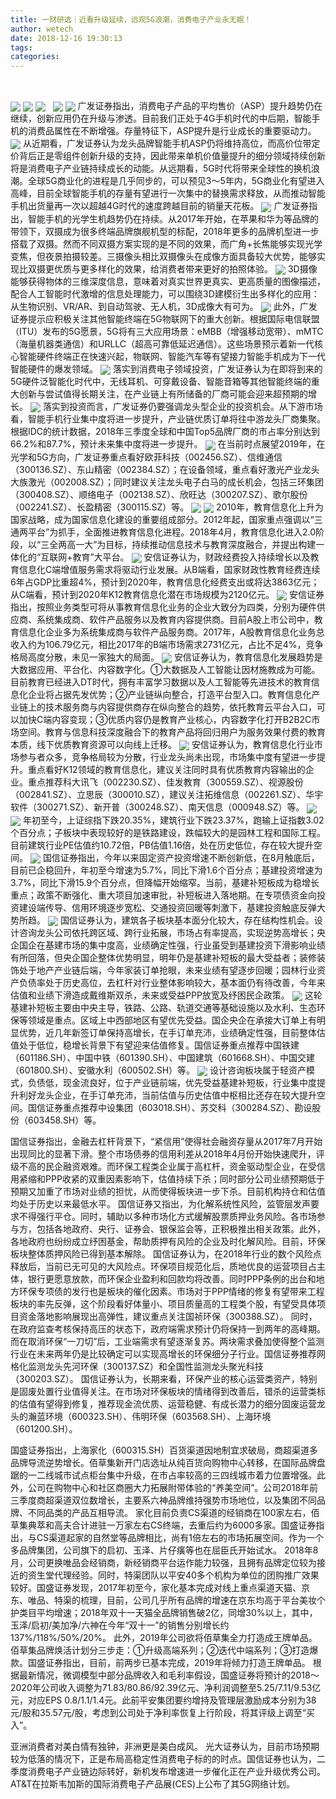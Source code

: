 ```yaml
---
title: 一财研选｜近看升级延续，远观5G浪潮，消费电子产业永无眠！
author: wetech
date: 2018-12-16 19:30:13
tags: 
categories: 
---
```

 
<!-- more -->
<img align="center" border="0" src="https://imgcdn.yicai.com/uppics/images/2018/12/66e27b49612c97d8d1e1bd3f52cf8ee0.jpg" />
<img align="center" border="0" src="https://imgcdn.yicai.com/uppics/images/2018/12/43083b0953896205cb40bb60aa052de3.jpg" />

<img align="center" border="0" src="https://imgcdn.yicai.com/uppics/images/2018/12/9d16ffbf873723e9f842a74f76fc9075.jpg" />
 
<img align="center" border="0" src="https://imgcdn.yicai.com/uppics/images/2018/12/6ba864b0f5fc85b28b7e2009b8c1d734.jpg" />

<img align="center" border="0" src="https://imgcdn.yicai.com/uppics/images/2018/12/282243740b79178db9386fd3b24c03e7.jpg" />
广发证券指出，消费电子产品的平均售价（ASP）提升趋势仍在继续，创新应用仍在升级与渗透。目前我们正处于4G手机时代的中后期，智能手机的消费品属性在不断增强。存量特征下，ASP提升是行业成长的重要驱动力。
<img align="center" border="0" src="https://imgcdn.yicai.com/uppics/images/2018/12/7d40fe04c83095f32916eb77c68eccb8.jpg" />
从近期看，广发证券认为龙头品牌智能手机ASP仍将维持高位，而高价位带定价背后正是零组件创新升级的支持，因此带来单机价值量提升的细分领域持续创新将是消费电子产业链持续成长的动能。从远期看，5G时代将带来全球性的换机浪潮。全球5G商业化的进程是几乎同步的，可以预见3～5年内，5G商业化有望进入高峰，目前全球智能手机的存量有望进行一次集中的替换需求释放，从而推动智能手机出货量再一次以超越4G时代的速度跨越目前的销量天花板。
<img align="center" border="0" src="https://imgcdn.yicai.com/uppics/images/2018/12/d9a6498b2ce6da79f5ee2a93eb0d01fd.jpg" />
广发证券指出，智能手机的光学生机趋势仍在持续。从2017年开始，在苹果和华为等品牌的带领下，双摄成为很多终端品牌旗舰机型的标配，2018年更多的品牌机型进一步搭载了双摄。然而不同双摄方案实现的是不同的效果，而广角+长焦能够实现光学变焦，但夜景拍摄较差。三摄像头相比双摄像头在成像方面具备较大优势，能够实现比双摄更优质与更多样化的效果，给消费者带来更好的拍照体验。
<img align="center" border="0" src="https://imgcdn.yicai.com/uppics/images/2018/12/43928afde155f338ae4f485021fa279e.jpg" />
3D摄像能够获得物体的三维深度信息，意味着对真实世界更真实、更高质量的图像描述，配合人工智能时代激增的信息处理能力，可以围绕3D建模衍生出多样化的应用：从生物识别、VR/AR、到自动驾驶、无人机，3D成像大有可为。
<img align="center" border="0" src="https://imgcdn.yicai.com/uppics/images/2018/12/7204894169f8b19c516ba2770efe0fcc.jpg" />
此外，广发证券提示应积极关注其他智能终端在5G物联网下的重大创新。根据国际电信联盟（ITU）发布的5G愿景，5G将有三大应用场景：eMBB（增强移动宽带）、mMTC（海量机器类通信）和URLLC（超高可靠低延迟通信）。这些场景预示着新一代核心智能硬件终端正在快速兴起，物联网、智能汽车等有望接力智能手机成为下一代智能硬件的爆发领域。
<img align="center" border="0" src="https://imgcdn.yicai.com/uppics/images/2018/12/4381cead5e59f3b84b9fd4c17f4b7134.jpg" />
落实到消费电子领域投资，广发证券认为在即将到来的5G硬件泛智能化时代中，无线耳机、可穿戴设备、智能音箱等其他智能终端的重大创新与尝试值得长期关注，在产业链上有所储备的厂商可能会迎来超预期的增长。
<img align="center" border="0" src="https://imgcdn.yicai.com/uppics/images/2018/12/832de0842262eb2bd956e83b1be9e1fc.jpg" />
落实到投资而言，广发证券仍要强调龙头型企业的投资机会。从下游市场看，智能手机行业集中度将进一步提升，产业链优质订单将往中游龙头厂商集聚。根据IDC的统计数据，2018年三季度全球和中国Top5品牌厂商的市占率分别达到66.2%和87.7%，预计未来集中度将进一步提升。
<img align="center" border="0" src="https://imgcdn.yicai.com/uppics/images/2018/12/e2a327d8d1eaac3b3c72e13c6cb8a1ea.jpg" />
在当前时点展望2019年，在光学和5G方向，广发证券重点看好欧菲科技（002456.SZ）、信维通信（300136.SZ）、东山精密（002384.SZ）；在设备领域，重点看好激光产业龙头大族激光（002008.SZ）；同时建议关注龙头电子白马的成长机会，包括三环集团（300408.SZ）、顺络电子（002138.SZ）、欣旺达（300207.SZ）、歌尔股份（002241.SZ）、长盈精密（300115.SZ）等。
<img align="center" border="0" src="https://imgcdn.yicai.com/uppics/images/2018/12/d6b3181ce76a4dfb731b94d39e9c224e.jpg" />

<img align="center" border="0" src="https://imgcdn.yicai.com/uppics/images/2018/12/e6423ffe895ed491e749a3d1b51b71fd.jpg" />
2010年，教育信息化上升为国家战略，成为国家信息化建设的重要组成部分。2012年起，国家重点强调以“三通两平台”为抓手，全面推进教育信息化进程。2018年4月，教育信息化进入2.0阶段，以“三全两高一大”为目标，持续推动信息技术与教育深度融合，并提出构建一体化的“互联网+教育”大平台。
<img align="center" border="0" src="https://imgcdn.yicai.com/uppics/images/2018/12/bba3936da00ad1e061ad9a0f7dfdbbfa.jpg" />
安信证券认为，财政经费投入持续增长以及教育信息化C端增值服务需求将驱动行业发展。从B端看，国家财政性教育经费连续6年占GDP比重超4%，预计到2020年，教育信息化经费支出或将达3863亿元；从C端看，预计到2020年K12教育信息化潜在市场规模为2120亿元。
<img align="center" border="0" src="https://imgcdn.yicai.com/uppics/images/2018/12/4349030fc2970420bccd26910c5b25e3.jpg" />
安信证券指出，按照业务类型可将从事教育信息化业务的企业大致分为四类，分别为硬件供应商、系统集成商、软件产品服务以及教育内容提供商。目前A股上市公司中，教育信息化企业多为系统集成商与软件产品服务商。2017年，A股教育信息化业务总收入约为106.79亿元，相比2017年的B端市场需求2731亿元，占比不足4%，竞争格局高度分散，未见一家独大的局面。
<img align="center" border="0" src="https://imgcdn.yicai.com/uppics/images/2018/12/e2f2ee1e2a3a0ed558b196139dd7abe5.jpg" />
安信证券认为，教育信息化发展趋势是大数据应用、平台化、内容数字化。①大数据及人工智能让因材施教成为可能。目前教育已经进入DT时代，拥有丰富学习数据以及人工智能等先进技术的教育信息化企业将占据先发优势；②产业链纵向整合，打造平台型入口。教育信息化产业链上的技术服务商与内容提供商存在纵向整合的趋势，依托教育云平台入口，可以加快C端内容变现；③优质内容仍是教育产业核心，内容数字化打开B2B2C市场空间。教育与信息科技深度融合下的教育产品将回归用户为服务效果付费的教育本质，线下优质教育资源可以向线上迁移。
<img align="center" border="0" src="https://imgcdn.yicai.com/uppics/images/2018/12/8361d863446bccc50f3f65d6ef8c8a1a.jpg" />
安信证券认为，教育信息化行业市场参与者众多，竞争格局较为分散，行业龙头尚未出现，市场集中度有望进一步提升。重点看好K12领域的教育信息化，建议关注同时具有优质教育内容输出的企业。重点推荐科大讯飞（002230.SZ）、佳发教育（300559.SZ）、视源股份（002841.SZ）、立思辰（300010.SZ），建议关注拓维信息（002261.SZ）、华宇软件（300271.SZ）、新开普（300248.SZ）、南天信息（000948.SZ）等。
<img align="center" border="0" src="https://imgcdn.yicai.com/uppics/images/2018/12/c1ff55dc73b7098b5714a6637985788d.jpg" />

<img align="center" border="0" src="https://imgcdn.yicai.com/uppics/images/2018/12/cc45d50e7c5a81599adccb111abb7db2.jpg" />
年初至今，上证综指下跌20.35%，建筑行业下跌23.37%，跑输上证指数3.02个百分点；子板块中表现较好的是铁路建设，跌幅较大的是园林工程和国际工程。目前建筑行业PE估值约10.72倍，PB估值1.16倍，处在历史低位，存在较大提升空间。
<img align="center" border="0" src="https://imgcdn.yicai.com/uppics/images/2018/12/1bb1cb40b58fd647951fd28d2473af71.jpg" />
国信证券指出，今年以来固定资产投资增速不断创新低，在8月触底后，目前已企稳回升，年初至今增速为5.7%，同比下滑1.6个百分点；基建投资增速为3.7%，同比下滑15.9个百分点，但降幅开始缩窄。当前，基建补短板成为稳增长重点；政策不断强化、重大项目加速审批，补短板进入落地期。在专项债资金向投资建设端传导、信用环境逐步宽松、交通投资回暖等刺激下，基建投资触底反弹大势所趋。
<img align="center" border="0" src="https://imgcdn.yicai.com/uppics/images/2018/12/c08e9068b702ec3fa4678efb257e7887.jpg" />
国信证券认为，建筑各子板块基本面分化较大，存在结构性机会。设计咨询龙头公司依托跨区域、跨行业拓展，市场占有率提高，实现逆势高增长；央企国企在基建市场的集中度高，业绩确定性强，行业虽受到基建投资下滑影响业绩有所回落，但央企国企整体优势明显，明年仍是基建补短板的最大受益者；装修装饰处于地产产业链后端，今年家装订单抢眼，未来业绩有望逐步回暖；园林行业资产负债率处于历史高位，去杠杆对行业整体影响较大，基本面仍有待改善，今年来估值和业绩下滑造成戴维斯双杀，未来或受益PPP放宽及纾困民企政策。
<img align="center" border="0" src="https://imgcdn.yicai.com/uppics/images/2018/12/9393adba7db31edca6c5350146669dab.jpg" />
这轮基建补短板主要由中央主导，铁路、公路、轨道交通等基础设施以及水利、生态环保等领域是重点。区域上中西部地区有望优先受益。国企央企在承接大订单上有明显优势，近几年新签订单保持高增长，在手订单充沛，业绩确定性强，目前整体估值处于低位，稳增长背景下有望迎来估值修复。国信证券重点推荐中国铁建（601186.SH）、中国中铁（601390.SH）、中国建筑（601668.SH）、中国交建（601800.SH）、安徽水利（600502.SH）等。
<img align="center" border="0" src="https://imgcdn.yicai.com/uppics/images/2018/12/6065f861422168d2cecb991eb2f76a2e.jpg" />
设计咨询板块属于轻资产模式，负债低，现金流良好，位于产业链前端，优先受益基建补短板，行业集中度提升利好龙头企业，在手订单充沛，当前估值与历史估值中枢相比还存在较大提升空间。国信证券重点推荐中设集团（603018.SH）、苏交科（300284.SZ）、勘设股份（603458.SH）等。

国信证券指出，金融去杠杆背景下，“紧信用”使得社会融资存量从2017年7月开始出现同比的显著下滑。整个市场债券的信用利差从2018年4月份开始快速爬升，评级不高的民企融资艰难。而环保工程类企业属于高杠杆，资金驱动型企业，在受信用紧缩和PPP收紧的双重因素影响下，估值持续下杀；同时部分公司业绩预期低于预期又加重了市场对业绩的担忧，从而使得板块进一步下杀。目前机构持仓和估值均处于历史以来最低水平。
国信证券又指出，为化解系统性风险，监管层发声要求不得强行平仓。同时，辅助以多种市场化方式缓解股票质押业务风险。各市场参与方，包括各地政府、央行、证券会、银保监会等，正积极推出相关政策。此外，各地政府也纷纷成立纾困基金，帮助质押有风险的企业及时化解风险。目前，环保板块整体质押风险已得到基本解除。
国信证券认为，在2018年行业的数个风险点释放后，当前已无可见的大风险点。环保项目规范化后，质地优良的运营项目占主体，银行更愿意放款，而环保企业盈利和回款均将改善。同时PPP条例的出台和地方环保专项债的发行也是板块的催化因素。市场对于PPP情绪的修复有望带来工程板块的率先反弹，这个阶段看好体量小、项目质量高的工程类个股，有望受具体项目资金落地影响展现出高弹性，建议重点关注国祯环保（300388.SZ）。
同时，在政府监查考核保持高压的状态下，政府端需求预计仍将保持一到两年的高峰期。而在取消环保“一刀切”后，工业端需求有望逐渐复苏。两块需求叠加使得整个监测行业在未来两年仍是比较确定可以实现高增长的环保细分子行业。国信证券推荐网格化监测龙头先河环保（300137.SZ）和全国性监测龙头聚光科技（300203.SZ）。
国信证券认为，长期来看，环保产业的核心运营类资产，特别是固废处置行业值得关注。在市场对环保板块的情绪得到改善后，错杀的运营类标的估值有望得到修复，推荐现金流优质、运营稳健、有成长潜力的细分固废运营龙头的瀚蓝环境（600323.SH）、伟明环保（603568.SH）、上海环境（601200.SH）。

国盛证券指出，上海家化（600315.SH）百货渠道因地制宜求破局，商超渠道多品牌导流逆势增长。佰草集新开门店选址从纯百货向购物中心转移，在国际品牌盘踞的一二线城市试点柜台集中升级，在市占率较高的三四线城市着力位置增强。此外，公司在购物中心和社区商圈大力拓展附带体验的“养美空间”。公司2018年前三季度商超渠道双位数增长，主要系六神品牌维持强势市场地位，以及集团不同品牌、不同品类的产品互相导流。
家化目前负责CS渠道的经销商在100家左右，佰草集典萃和高夫合计进驻一万家左右CS终端，去重后约为6000多家。国盛证券指出，与CS渠道起家的自然堂等品牌相比，尚有1倍左右的市场拓展空间。作为一个多品牌集团，公司旗下的启初、玉泽、片仔癀等也在屈臣氏开始试水。
2018年8月，公司更换唯品会经销商，新经销商平台运作能力较强，且拥有品牌定位较为接近的资生堂代理经验。同时，特渠团队以平安40多个机构为单位的团购推广效果较好。国盛证券发现，2017年初至今，家化基本完成对线上重点渠道天猫、京东、唯品、特渠的梳理，目前，公司几乎所有品牌的增速在京东均高于平台美妆个护类目平均增速；2018年双十一天猫全品牌销售破2亿，同增30%以上，其中，玉泽/启初/美加净/六神在今年“双十一”的销售分别增长约137%/118%/50%/20%。
此外，2019年公司欲将佰草集全力打造成王牌单品。佰草集品牌焕活计划分三步走：①升级高端系列；②迭代中端系列；③打造爆款。国盛证券指出，目前，前两步已基本完成，2019年将倾力打造王牌单品。
根据最新情况，微调模型中部分品牌收入和毛利率假设，国盛证券将预计的2018～2020年公司收入调整为71.83/80.86/92.39亿元、净利润调整至5.25/7.11/9.53亿元，对应EPS 0.8/1.1/1.4元。此前平安集团要约增持及管理层激励成本分别为38元/股和35.57元/股，考虑到公司处于净利率恢复上行阶段，将其评级上调至“买入”。
 
 
 
 
亚洲消费者对美白情有独钟，非洲更是美白成风。
光大证券认为，目前市场预期较为低落的情况下，正是布局高稳定性消费电子标的的时点。国信证券也认为，二季度消费电子产业链边际转好，新机发布增速进一步催化正在产业升级优秀公司。
AT&T在拉斯韦加斯的国际消费电子产品展(CES)上公布了其5G网络计划。
